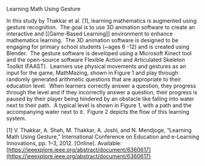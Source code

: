 Learning Math Using Gesture

In this study by Thakkar et al. [1], learning mathematics is augmented using gesture recognition.  The goal is to use 3D animation software to create an interactive and [[Game-Based Learning]] environment to enhance mathematics learning.  The 3D animation software is designed to be engaging for primary school students (~ages 6 -12) and is created using Blender.  The gesture software is developed using a Microsoft Kinect tool and the open-source software Flexible Action and Articulated Skeleton Toolkit (FAAST).  Learners use physical movements and gestures as an input for the game, MathMazing, shown in Figure 1 and play through randomly generated arithmetic questions that are appropriate to their education level.  When learners correctly answer a question, they progress through the level and if they incorrectly answer a question, their progress is paused by their player being hindered by an obstacle like falling into water next to their path.  A typical level is shown in Figure 1, with a path and the accompanying water next to it.  Figure 2 depicts the flow of this learning system.

[1] V. Thakkar, A. Shah, M. Thakkar, A. Joshi, and N. Mendjoge, “Learning Math Using Gesture,” International Conference on Education and e-Learning Innovations, pp. 1–3, 2012. [Online]. Available: [https://ieeexplore.ieee.org/abstract/document/6360617](https://ieeexplore.ieee.org/abstract/document/6360617)
